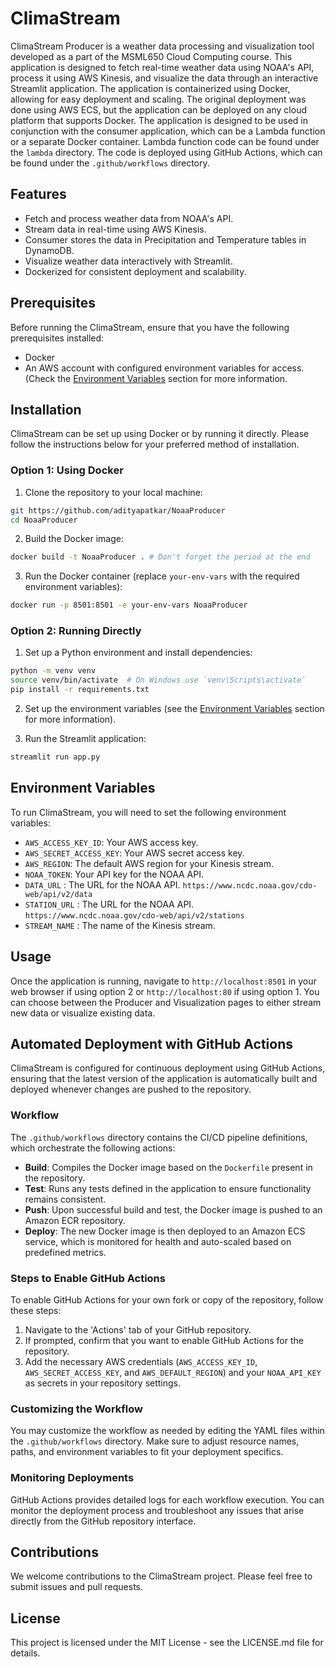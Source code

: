 # ClimaStream

ClimaStream Producer is a weather data processing and visualization tool developed as a part of the MSML650 Cloud Computing course. This application is designed to fetch real-time weather data using NOAA's API, process it using AWS Kinesis, and visualize the data through an interactive Streamlit application. The application is containerized using Docker, allowing for easy deployment and scaling. The original deployment was done using AWS ECS, but the application can be deployed on any cloud platform that supports Docker. The application is designed to be used in conjunction with the consumer application, which can be a Lambda function or a separate Docker container. Lambda function code can be found under the `lambda` directory. The code is deployed using GitHub Actions, which can be found under the `.github/workflows` directory.

## Features

- Fetch and process weather data from NOAA's API.
- Stream data in real-time using AWS Kinesis.
- Consumer stores the data in Precipitation and Temperature tables in DynamoDB.
- Visualize weather data interactively with Streamlit.
- Dockerized for consistent deployment and scalability.

## Prerequisites

Before running the ClimaStream, ensure that you have the following prerequisites installed:

- Docker
- An AWS account with configured environment variables for access. (Check the [Environment Variables](#environment-variables) section for more information.

## Installation

ClimaStream can be set up using Docker or by running it directly. Please follow the instructions below for your preferred method of installation.

### Option 1: Using Docker

1. Clone the repository to your local machine:

```bash
git https://github.com/adityapatkar/NoaaProducer
cd NoaaProducer
```

2. Build the Docker image:

```bash
docker build -t NoaaProducer . # Don't forget the period at the end
```

3. Run the Docker container (replace `your-env-vars` with the required environment variables):

```bash
docker run -p 8501:8501 -e your-env-vars NoaaProducer
```

### Option 2: Running Directly

1. Set up a Python environment and install dependencies:

```bash
python -m venv venv
source venv/bin/activate  # On Windows use `venv\Scripts\activate`
pip install -r requirements.txt
```

2. Set up the environment variables (see the [Environment Variables](#environment-variables) section for more information).

3. Run the Streamlit application:

```bash
streamlit run app.py
```

## Environment Variables

To run ClimaStream, you will need to set the following environment variables:

- `AWS_ACCESS_KEY_ID`: Your AWS access key.
- `AWS_SECRET_ACCESS_KEY`: Your AWS secret access key.
- `AWS_REGION`: The default AWS region for your Kinesis stream.
- `NOAA_TOKEN`: Your API key for the NOAA API.
- `DATA_URL` : The URL for the NOAA API. `https://www.ncdc.noaa.gov/cdo-web/api/v2/data`
- `STATION_URL` : The URL for the NOAA API. `https://www.ncdc.noaa.gov/cdo-web/api/v2/stations`
- `STREAM_NAME` : The name of the Kinesis stream.

## Usage

Once the application is running, navigate to `http://localhost:8501` in your web browser if using option 2 or `http://localhost:80` if using option 1. You can choose between the Producer and Visualization pages to either stream new data or visualize existing data.

## Automated Deployment with GitHub Actions

ClimaStream is configured for continuous deployment using GitHub Actions, ensuring that the latest version of the application is automatically built and deployed whenever changes are pushed to the repository.

### Workflow

The `.github/workflows` directory contains the CI/CD pipeline definitions, which orchestrate the following actions:

- **Build**: Compiles the Docker image based on the `Dockerfile` present in the repository.
- **Test**: Runs any tests defined in the application to ensure functionality remains consistent.
- **Push**: Upon successful build and test, the Docker image is pushed to an Amazon ECR repository.
- **Deploy**: The new Docker image is then deployed to an Amazon ECS service, which is monitored for health and auto-scaled based on predefined metrics.

### Steps to Enable GitHub Actions

To enable GitHub Actions for your own fork or copy of the repository, follow these steps:

1. Navigate to the 'Actions' tab of your GitHub repository.
2. If prompted, confirm that you want to enable GitHub Actions for the repository.
3. Add the necessary AWS credentials (`AWS_ACCESS_KEY_ID`, `AWS_SECRET_ACCESS_KEY`, and `AWS_DEFAULT_REGION`) and your `NOAA_API_KEY` as secrets in your repository settings.

### Customizing the Workflow

You may customize the workflow as needed by editing the YAML files within the `.github/workflows` directory. Make sure to adjust resource names, paths, and environment variables to fit your deployment specifics.

### Monitoring Deployments

GitHub Actions provides detailed logs for each workflow execution. You can monitor the deployment process and troubleshoot any issues that arise directly from the GitHub repository interface.

## Contributions

We welcome contributions to the ClimaStream project. Please feel free to submit issues and pull requests.

## License

This project is licensed under the MIT License - see the LICENSE.md file for details.
